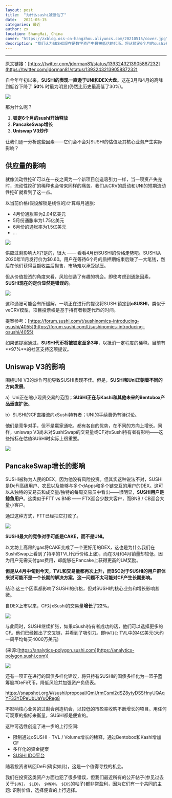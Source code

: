 ```yaml
---
layout: post
title:  "为什么sushi被低估了"
date:   2021-05-15
categories: 最近 
author: zx
location: ShangHai, China
cover: "https://zxblog.oss-cn-hangzhou.aliyuncs.com/20210515/cover.jpg"
description: "我们认为SUSHI现在是数字资产中最被低估的代币。将从锁定6个月的sushi开始释放和PancakeSwap增长以及Uniswap V3炒作来分析"
---
```

---

原文链接：[https://twitter.com/jdorman81/status/1393243213905887232](https://twitter.com/jdorman81/status/1393243213905887232)


自今年年初以来，**SUSHI的表现一直逊于UNI和DEX大盘**。这在3月和4月的高峰到低谷下降了 **50%** 时最为明显(仍然比历史最高低了30%)。

![](https://zxblog.oss-cn-hangzhou.aliyuncs.com/20210515/1.jpg)

那为什么呢？

1. **锁定6个月的sushi开始释放**
2. **PancakeSwap增长**
3. **Uniswap V3炒作**

让我们逐一分析这些因素——它们会不会对SUSHI的估值及其核心业务产生实际影响？

## 供应量的影响

就像流动性挖矿可以在一夜之间为一个新项目创造吸引力一样，当一项资产失宠时，流动性挖矿的稀释也会带来同样的痛苦。我们从CRV的启动和UNI的短期流动性挖矿就看到了这一点。

以当前价格(假设解锁是线性的)计算每月通胀:

- 4月份通胀率为2.04亿美元
- 5月份通胀率为1.75亿美元
- 6月份的通胀率为1.5亿美元
- ...

![](https://zxblog.oss-cn-hangzhou.aliyuncs.com/20210515/2.jpg)

供应过剩影响大吗?是的，很大 —— 看看4月份SUSHI的价格走势吧。SUSHI从2020年11月发行价为$0.60。用户在等待6个月的质押期结束后赚了一大笔钱，然后在他们获得巨额收益后抛售，市场难以承受抛压。

但从价值投资的角度来看，风险创造了有趣的机会。即使考虑到通胀因素，**SUSHI现在的定价显然是错误的。**

![](https://zxblog.oss-cn-hangzhou.aliyuncs.com/20210515/3.jpg)


这种通胀可能会有所缓解。一项正在进行的提议将SUSHI锁定到**oSUSHI**，类似于veCRV模型，项目投票权是基于持有者锁定代币的时间。

提案参考：[https://forum.sushi.com/t/sushinomics-introducing-osushi/4055](https://forum.sushi.com/t/sushinomics-introducing-osushi/4055)

如果该提案通过，**SUSHI代币将被锁定至多3年**，以抵消一定程度的稀释。目前有**97%**的社区支持这项提议。

## Uniswap V3的影响

围绕UNI V3的炒作可能导致SUSHI表现不佳。但是，**SUSHI和Uni正朝着不同的方向发展**。

a）Uni正在缩小现货交易的范围；**SUSHI正在与Kashi和其他未来的Bentobox产品垂直扩张**。

b）SUSHI的CF直接流向xSushi持有者；UNI的手续费仍有待讨论。

他们是竞争对手，但不是赢家通吃。都有各自的优势，在不同的方向上增长。同样，uniswap V3尚未对SushiSwap的交易量或CF对xSushi持有者有影响——这些指标在估值SUSHI时实际上很重要。

![](https://zxblog.oss-cn-hangzhou.aliyuncs.com/20210515/4.png)

## PancakeSwap增长的影响

SUSHI被称为人民的DEX，因为他没有风险投资。但其实这种说法不对，SUSHI是DeFi高级用户、农民以及能够与多个dApps和多个链交互的用户的DEX。这可以从独特的交易员和成交量/独特的每周交易员中看出——很明显，**SUSHI用户是鲸鱼用户**。这类似于FTT vs BNB —— FTX迎合少数大客户，而BNB / CB迎合大量小客户。

通过这种方式，FTT已经把它打败了。

![](https://zxblog.oss-cn-hangzhou.aliyuncs.com/20210515/5.jpg)

**SUSHI最大的竞争对手可能是CAKE，而不是UNI。**

以太坊上高昂的gas将CAKE变成了一个更好用的DEX，这也是为什么我们在SushiSwap上看到了持平的TVL(代币价格上涨)，而在3月和4月销量却较低，因为用户无需支付gas费用，却能够在Pancake上获得更高的LM奖励。

**但是从4月中旬到今天，TVL和交易量都再次上升，而BSC对于SUSHI的用户群体来说可能不是一个长期的解决方案，这一问题不太可能对CF产生长期影响。**

结论:这三个因素都影响了SUSHI的价格，但对SUSHI的核心业务和增长影响甚微。

自DEX上市以来，CF对xSushi的交易量**增长了22%**。

![](https://zxblog.oss-cn-hangzhou.aliyuncs.com/20210515/6.jpg)

与此同时，SUSHI继续扩张，如果xSushi持有者成功的话，他们可以选择更多的CF。他们已经推出了交叉链，并看到了吸引力。即`MATIC`: TVL中的4亿美元(大约一周平均每天4000万美元)

(来源:[https://analytics-polygon.sushi.com](https://analytics-polygon.sushi.com))


![](https://zxblog.oss-cn-hangzhou.aliyuncs.com/20210515/7.jpg)


还有一项正在进行的国债多样化建议，将只持有SUSHI的国债多样化为一篮子蓝筹股#DeFi代币，降低风险并加强资产负债表。

https://snapshot.org/#/sushi/proposal/QmUrmCsmi2dSZ8ytyDSSHnyUQAqYF33YDPeUbUaYuQReg8

不影响核心业务的过剩会创造机会，以较低的市盈率收购不断增长的项目。用任何可观察的指标来衡量，SUSHI都是便宜的。

这种可选性创造了进一步的上行空间:
- 限制通过oSUSHI - TVL / Volume增长的稀释，通过Bentobox和Kashi增加CF 
- 多样化的资金提案
- [SUSHI IDO平台](https://instantmiso.com/)

随着投资者转回DeFi(确实如此)，这是一个值得寻找的机会。

我们在投资这类资产方面也犯了很多错误，但我们最近所有的公开帖子(参见过去关于`$UNI`， `$LEO`， `$WNXM`， `$EOS`的帖子)都非常盈利，因为它们有一个共同的主题: 识别价值，选择便宜的上行选择。
















